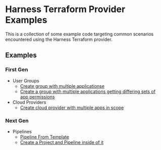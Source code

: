 # Harness Terraform Provider Examples

This is a collection of some example code targeting common scenarios encountered using the Harness Terraform provider.

## Examples

### First Gen
* User Groups
  * [Create group with multiple applicationse](first-gen/user-group/set-multiple-applications)
  * [Create a group with multiple applications getting differing sets of app permissions](first-gen/user-group/add-multiple-apps-with-different-perms)
* Cloud Providers
  * [Create cloud provider with multiple apps in scope](first-gen/cloud-provider/multiple-apps-in-scope)

### Next Gen
* Pipelines
  * [Pipeline From Template](next-gen/pipelines/pipeline-from-template)
  * [Create a Project and Pipeline inside of it](next-gen/pipelines/project-and-pipeline)
